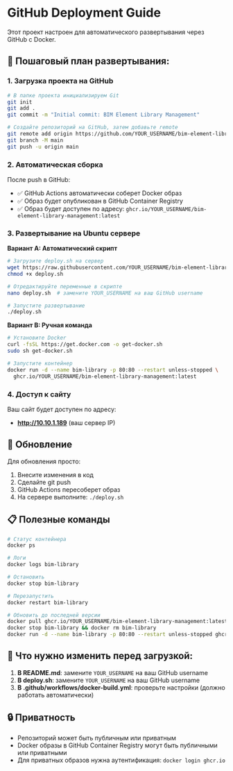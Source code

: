 # GitHub Deployment Guide

Этот проект настроен для автоматического развертывания через GitHub с Docker.

## 🚀 Пошаговый план развертывания:

### 1. Загрузка проекта на GitHub

```bash
# В папке проекта инициализируем Git
git init
git add .
git commit -m "Initial commit: BIM Element Library Management"

# Создайте репозиторий на GitHub, затем добавьте remote
git remote add origin https://github.com/YOUR_USERNAME/bim-element-library-management.git
git branch -M main
git push -u origin main
```

### 2. Автоматическая сборка

После push в GitHub:
- ✅ GitHub Actions автоматически соберет Docker образ  
- ✅ Образ будет опубликован в GitHub Container Registry
- ✅ Образ будет доступен по адресу: `ghcr.io/YOUR_USERNAME/bim-element-library-management:latest`

### 3. Развертывание на Ubuntu сервере

**Вариант A: Автоматический скрипт**
```bash
# Загрузите deploy.sh на сервер
wget https://raw.githubusercontent.com/YOUR_USERNAME/bim-element-library-management/main/deploy.sh
chmod +x deploy.sh

# Отредактируйте переменные в скрипте
nano deploy.sh  # замените YOUR_USERNAME на ваш GitHub username

# Запустите развертывание
./deploy.sh
```

**Вариант B: Ручная команда**
```bash
# Установите Docker
curl -fsSL https://get.docker.com -o get-docker.sh
sudo sh get-docker.sh

# Запустите контейнер
docker run -d --name bim-library -p 80:80 --restart unless-stopped \
  ghcr.io/YOUR_USERNAME/bim-element-library-management:latest
```

### 4. Доступ к сайту

Ваш сайт будет доступен по адресу:
- **http://10.10.1.189** (ваш сервер IP)

## 🔄 Обновление

Для обновления просто:
1. Внесите изменения в код
2. Сделайте git push
3. GitHub Actions пересоберет образ
4. На сервере выполните: `./deploy.sh`

## 📋 Полезные команды

```bash
# Статус контейнера
docker ps

# Логи
docker logs bim-library

# Остановить
docker stop bim-library

# Перезапустить
docker restart bim-library

# Обновить до последней версии
docker pull ghcr.io/YOUR_USERNAME/bim-element-library-management:latest
docker stop bim-library && docker rm bim-library
docker run -d --name bim-library -p 80:80 --restart unless-stopped ghcr.io/YOUR_USERNAME/bim-element-library-management:latest
```

## 🎯 Что нужно изменить перед загрузкой:

1. **В README.md**: замените `YOUR_USERNAME` на ваш GitHub username
2. **В deploy.sh**: замените `YOUR_USERNAME` на ваш GitHub username  
3. **В .github/workflows/docker-build.yml**: проверьте настройки (должно работать автоматически)

## 🔒 Приватность

- Репозиторий может быть публичным или приватным
- Docker образы в GitHub Container Registry могут быть публичными или приватными
- Для приватных образов нужна аутентификация: `docker login ghcr.io`